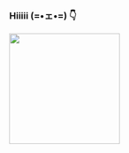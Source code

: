 ### Hiiiii (=•ェ•=) 👇
<img src="https://media4.giphy.com/media/v1.Y2lkPTc5MGI3NjExbWEwczlwbG1jb3E2ZGg4N2h0eXk5eG52dDRpemU3dHUwZGt1OHd4cSZlcD12MV9pbnRlcm5hbF9naWZfYnlfaWQmY3Q9Zw/LkliTKy1IM0Oyrsa0t/giphy.gif" width="200"><h2>
<!--
**NHHA-R/NHHA-R** is a ✨ _special_ ✨ repository because its `README.md` (this file) appears on your GitHub profile.

Here are some ideas to get you started:

- 🔭 I’m currently working on ...
- 🌱 I’m currently learning ...
- 👯 I’m looking to collaborate on ...
- 🤔 I’m looking for help with ...
- 💬 Ask me about ...
- 📫 How to reach me: ...
- 😄 Pronouns: ...
- ⚡ Fun fact: ...
-->
